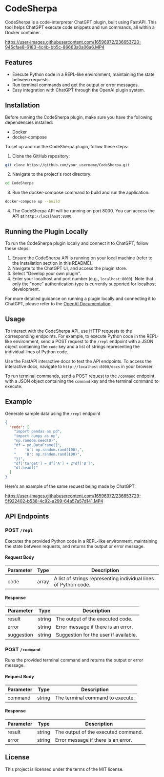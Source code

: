 # CodeSherpa

CodeSherpa is a code-interpreter ChatGPT plugin, built using FastAPI. This tool helps ChatGPT execute code snippets and run commands, all within a Docker container.


https://user-images.githubusercontent.com/16596972/236653720-945cfae8-6183-4c4b-bb5c-86663a0a06a6.MP4

## Features

- Execute Python code in a REPL-like environment, maintaining the state between requests.
- Run terminal commands and get the output or error messages.
- Easy integration with ChatGPT through the OpenAI plugin system.

## Installation

Before running the CodeSherpa plugin, make sure you have the following dependencies installed:

- Docker
- docker-compose

To set up and run the CodeSherpa plugin, follow these steps:

1. Clone the GitHub repository:

```bash
git clone https://github.com/your_username/CodeSherpa.git
```

2. Navigate to the project's root directory:

```bash
cd CodeSherpa
```

3. Run the docker-compose command to build and run the application:

```bash
docker-compose up --build
```

4. The CodeSherpa API will be running on port 8000. You can access the API at `http://localhost:8000`.

## Running the Plugin Locally

To run the CodeSherpa plugin locally and connect it to ChatGPT, follow these steps:

1. Ensure the CodeSherpa API is running on your local machine (refer to the Installation section in this README).
2. Navigate to the ChatGPT UI, and access the plugin store.
3. Select "Develop your own plugin".
4. Enter your localhost and port number (e.g., `localhost:8000`). Note that only the "none" authentication type is currently supported for localhost development.

For more detailed guidance on running a plugin locally and connecting it to ChatGPT, please refer to the [OpenAI Documentation](https://platform.openai.com/docs/plugins/getting-started/running-a-plugin).


## Usage

To interact with the CodeSherpa API, use HTTP requests to the corresponding endpoints. For example, to execute Python code in the REPL-like environment, send a POST request to the `/repl` endpoint with a JSON object containing the `code` key and a list of strings representing the individual lines of Python code.

Use the FastAPI interactive docs to test the API endpoints. To access the interactive docs, navigate to `http://localhost:8000/docs` in your browser.

To run terminal commands, send a POST request to the `/command` endpoint with a JSON object containing the `command` key and the terminal command to execute.

## Example
Generate sample data using the `/repl` endpoint

```json
{
  "code": [
    "import pandas as pd",
    "import numpy as np",
    "np.random.seed(0)",
    "df = pd.DataFrame({",
    "    'A': np.random.rand(100),",
    "    'B': np.random.rand(100)",
    "})",
    "df['target'] = df['A'] + 2*df['B']",
    "df.head()"
  ]
}
```
Here's an example of the same request being made by ChatGPT:


https://user-images.githubusercontent.com/16596972/236653729-5f922402-b538-4c92-a299-64a57a57d141.MP4



## API Endpoints

### POST `/repl`

Executes the provided Python code in a REPL-like environment, maintaining the state between requests, and returns the output or error message.

#### Request Body

| Parameter | Type  | Description                                                      |
|-----------|-------|------------------------------------------------------------------|
| code      | array | A list of strings representing individual lines of Python code. |

#### Response

| Parameter | Type   | Description                           |
|-----------|--------|---------------------------------------|
| result    | string | The output of the executed code.      |
| error     | string | Error message if there is an error.   |
| suggestion| string | Suggestion for the user if available. |

### POST `/command`

Runs the provided terminal command and returns the output or error message.

#### Request Body

| Parameter | Type   | Description                      |
|-----------|--------|----------------------------------|
| command   | string | The terminal command to execute. |

#### Response

| Parameter | Type   | Description                           |
|-----------|--------|---------------------------------------|
| result    | string | The output of the executed command.   |
| error     | string | Error message if there is an error.   |


## License

This project is licensed under the terms of the MIT license.
